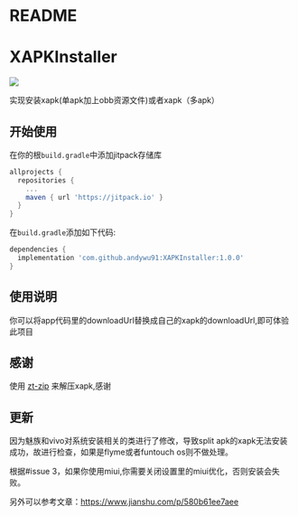 # README

# XAPKInstaller

[![](https://jitpack.io/v/andywu91/XAPKInstaller.svg)](https://jitpack.io/#andywu91/XAPKInstaller)

实现安装xapk(单apk加上obb资源文件)或者xapk（多apk）

## 开始使用

在你的根`build.gradle`中添加jitpack存储库

```groovy
allprojects {
  repositories {
	...
    maven { url 'https://jitpack.io' }
  }
}
```

在`build.gradle`添加如下代码:

```groovy
dependencies {
  implementation 'com.github.andywu91:XAPKInstaller:1.0.0'
}
```

## 使用说明

你可以将app代码里的downloadUrl替换成自己的xapk的downloadUrl,即可体验此项目

## 感谢

使用 [zt-zip](<https://github.com/zeroturnaround/zt-zip>) 来解压xapk,感谢

## 更新

因为魅族和vivo对系统安装相关的类进行了修改，导致split apk的xapk无法安装成功，故进行检查，如果是flyme或者funtouch os则不做处理。

根据#issue 3，如果你使用miui,你需要关闭设置里的miui优化，否则安装会失败。

另外可以参考文章：https://www.jianshu.com/p/580b61ee7aee
